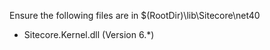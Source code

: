 Ensure the following files are in $(RootDir)\lib\Sitecore\net40

* Sitecore.Kernel.dll (Version 6.*)